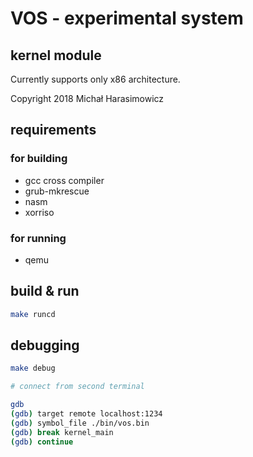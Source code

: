 # VOS - experimental system

## kernel module

Currently supports only x86 architecture.

Copyright 2018 Michał Harasimowicz

## requirements

### for building
- gcc cross compiler
- grub-mkrescue
- nasm
- xorriso

### for running
- qemu

## build & run

```bash
make runcd
```

## debugging

```bash
make debug

# connect from second terminal

gdb
(gdb) target remote localhost:1234
(gdb) symbol_file ./bin/vos.bin
(gdb) break kernel_main
(gdb) continue
```